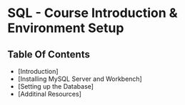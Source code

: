 # SQL - Course Introduction & Environment Setup


## Table Of Contents
- [Introduction]
- [Installing MySQL Server and Workbench]
- [Setting up the Database]
- [Additinal Resources]















